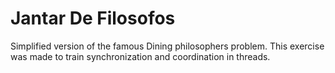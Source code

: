 # Jantar De Filosofos
Simplified version of the famous Dining philosophers problem. This exercise was made to train synchronization and coordination in threads.
